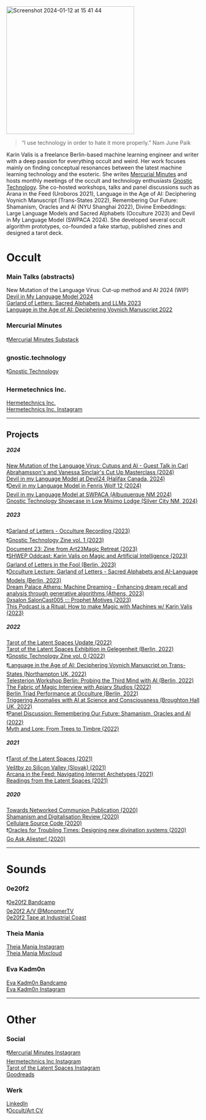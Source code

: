 <img width="333" alt="Screenshot 2024-01-12 at 15 41 44" src="https://github.com/mercurialminutes/mercurialminutes.github.io/assets/112952217/1e61b487-53e2-4697-867a-816648fc70a7">

> “I use technology in order to hate it more properly.”
> Nam June Paik

Karin Valis is a freelance Berlin-based machine learning engineer and writer with a deep passion for everything occult and weird. Her work focuses mainly on finding conceptual resonances between the latest machine learning technology and the esoteric. She writes [Mercurial Minutes](https://mercurialminutes.substack.com/) and hosts monthly meetings of the occult and technology enthusiasts [Gnostic Technology](https://gnostic.technology/). She co-hosted workshops, talks and panel discussions such as Arana in the Feed (Uroboros 2021), Language in the Age of AI: Deciphering Voynich Manuscript (Trans-States 2022), Remembering Our Future: Shamanism, Oracles and AI (NYU Shanghai 2022), Divine Embeddings: Large Language Models and Sacred Alphabets (Occulture 2023) and Devil in My Language Model (SWPACA 2024). She developed several occult algorithm prototypes, co-founded a fake startup, published zines and designed a tarot deck. 

# Occult

### Main Talks (abstracts)
New Mutation of the Language Virus: Cut-up method and AI 2024 (WIP) \
[Devil in My Language Model 2024](https://mercurialminutes.github.io/devil-in-my-language-model.html) \
[Garland of Letters: Sacred Alphabets and LLMs 2023](https://mercurialminutes.github.io/garland-of-letters.html) \
[Language in the Age of AI: Deciphering Voynich Manuscript 2022](https://mercurialminutes.github.io/voynich.html)

### Mercurial Minutes
❗️[Mercurial Minutes Substack](https://mercurialminutes.substack.com/)

### gnostic.technology
❗️[Gnostic Technology](https://gnostic.technology/)

### Hermetechnics Inc.
[Hermetechnics Inc.](https://www.hermetechnics.life/)\
[Hermetechnics Inc. Instagram](https://www.instagram.com/hermetechnics/)

---

## Projects

##### 2024

[New Mutation of the Language Virus: Cutups and AI - Guest Talk in Carl Abrahamsson's and Vanessa Sinclair's Cut Up Masterclass (2024)](https://www.morbidanatomy.org/classes/harnessing-the-magic-and-creative-power-of-the-cut-up-method-a-la-william-burroughs-david-bowie-genesis-p-orridge-led-by-dr-vanessa-sinclair-and-carl-abrahamsson-beginning-may-19) \
[Devil in my Language Model at Devil24 (Halifax Canada, 2024)](https://devil2024.co/) \
❗️[Devil in my Language Model in Fenris Wolf 12 (2024)](https://www.bygge.trapart.net/?p=672) \
[Devil in my Language Model at SWPACA (Albuquerque NM 2024)](https://southwestpca.org/wp-content/uploads/2024/02/Final-Program-2024.pdf) \
[Gnostic Technology Showcase in Low Misimo Lodge (Silver City NM, 2024)](https://www.instagram.com/p/C3nRyZ9OSCJ/?img_index=3) 


##### 2023

❗️[Garland of Letters - Occulture Recording (2023)](https://www.youtube.com/watch?v=1inYnG8gNVo&ab_channel=OCCULTURECONFERENCE) \
❗️[Gnostic Technology Zine vol. 1 (2023)](https://www.amazon.com/Gnostic-Technology-Zine-vol-Secret/dp/B0CQDKPCSV/)\
[Document 23: Zine from Art23Magic Retreat (2023)](https://www.blurb.com/b/11842803-document-23-colour-eco) \
❗️[SHWEP Oddcast: Karin Valis on Magic and Artificial Intelligence (2023)](https://shwep.net/oddcast/karin-valis-on-magic-and-artificial-intelligence/) \
[Garland of Letters in the Fool (Berlin, 2023)](https://docs.google.com/forms/d/e/1FAIpQLSe_OiS1p7uzf0P4kUlaqQyAz-eEScCA6zkDIYqWMvASgUbCsQ/viewform) \
❗️[Occulture Lecture: Garland of Letters - Sacred Alphabets and AI-Language Models (Berlin, 2023)](https://occultureconference.com/karin-valis/) \
[Dream Palace Athens: Machine Dreaming - Enhancing dream recall and analysis through generative algorithms (Athens, 2023)](https://isthisadreampalace.com/SYMPOSIUM) \
[0xsalon SalonCast005 ::: Prophet Motives (2023)](https://0xsalon.pubpub.org/pub/337byhpy/release/1) \
[This Podcast is a Ritual: How to make Magic with Machines w/ Karin Valis (2023)](https://open.spotify.com/episode/09YJYahPQsOrt08cD1H0Yf?si=f3b3c9f06e5d476c)

##### 2022

[Tarot of the Latent Spaces Update (2022)](https://mercurialminutes.substack.com/p/tarot-of-the-latent-spaces-update)\
[Tarot of the Latent Spaces Exhibition in Gelegenheit (Berlin, 2022)](https://www.instagram.com/p/CZenVmLtr6z/?igshid=YmMyMTA2M2Y=)\
❗️[Gnostic Technology Zine vol. 0 (2022)](https://gnostic.technology/)\
❗️[Language in the Age of AI: Deciphering Voynich Manuscript on Trans-States (Northampton UK, 2022)](https://trans-states.org/speaker/karin-valis/)\
[Telesterion Workshop Berlin: Probing the Third Mind with AI (Berlin, 2022)](https://www.ticketsource.co.uk/theexplorersclub/t-noollod)\
[The Fabric of Magic Interview with Apiary Studios (2022)](https://apiarystudios.org/antenna/tarot-of-latent-spaces)\
[Berlin Triad Performance at Occulture (Berlin, 2022)](https://occultureconference.com/)\
[Triggering Anomalies with AI at Science and Consciousness (Broughton Hall UK, 2022)](https://www.ubiquityuniversity.org/courses/science-and-consciousness-2022-making-wyrd-the-norm/)\
❗️[Panel Discussion: Remembering Our Future: Shamanism, Oracles and AI (2022)](https://www.youtube.com/watch?v=kA3BrEDnyAs&t=1s&ab_channel=ICAatNYUShanghai)\
[Myth and Lore: From Trees to Timbre (2022)](https://www.mythandlore.co.uk/product/myth-lore-zine-issue-4)

##### 2021

❗️[Tarot of the Latent Spaces (2021)](https://mercurialminutes.substack.com/p/tarot-of-the-latent-spaces-by-hermetechnics)\
[Veštby zo Silicon Valley (Slovak) (2021)](https://www.facebook.com/events/504827170512030)\
[Arcana in the Feed: Navigating Internet Archetypes (2021)](https://www.youtube.com/watch?v=9aimRQlVYXo)\
[Readings from the Latent Spaces (2021)](https://www.instagram.com/tarot_of_the_latent_spaces/)

##### 2020

[Towards Networked Communion Publication (2020)](https://issuu.com/fsse/docs/tagungsbuch_2020_en)\
[Shamanism and Digitalisation Review (2020)](https://www.shamanism.eu/review-conference-shamanism-and-digitalisation/)\
[Cellulare Source Code (2020)](https://github.com/hermetechnics/cellulare)\
❗️[Oracles for Troubling Times: Designing new divination systems (2020)](https://www.youtube.com/watch?v=KxmAd6ByK40)\
[Go Ask Aliester! (2020)](https://www.instagram.com/p/B_m_QXYHijq/)

---

# Sounds

### 0e20f2

❗️[0e20f2 Bandcamp](https://0e20f2.bandcamp.com/releases)\
[0e20f2 A/V @MonomerTV](https://vimeo.com/465105344#t=1400)\
[0e20f2 Tape at Industrial Coast](https://industrialcoast.bigcartel.com/product/oe20f2)

### Theia Mania

[Theia Mania Instagram](https://www.instagram.com/theia_maniaaa/)\
[Theia Mania Mixcloud](https://www.mixcloud.com/theia_mania/)

### Eva Kadm0n
[Eva Kadm0n Bandcamp](https://evakadm0n.bandcamp.com/)\
[Eva Kadm0n Instagram](https://www.instagram.com/evakadm0n/)

---

# Other

### Social

❗️[Mercurial Minutes Instagram](https://www.instagram.com/mercurial_minutes/)\
[Hermetechnics Inc Instagram](https://www.instagram.com/hermetechnics/)\
[Tarot of the Latent Spaces Instagram](https://www.instagram.com/tarot_of_the_latent_spaces/)\
[Goodreads](https://www.goodreads.com/user/show/23194428-karin) 

### Werk

[LinkedIn](https://www.linkedin.com/in/karin-v-038b5795/) \
❗️[Occult/Art CV](https://github.com/mercurialminutes/mercurialminutes.github.io/files/13515076/Valis-Art-Occult.pdf)
